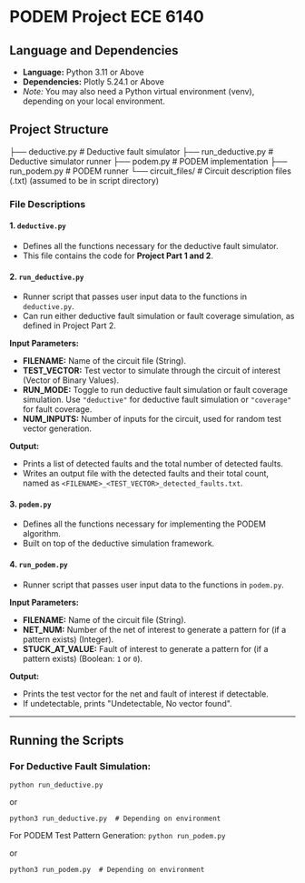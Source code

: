# PODEM Project ECE 6140

## Language and Dependencies
- **Language:** Python 3.11 or Above  
- **Dependencies:** Plotly 5.24.1 or Above  
- *Note:* You may also need a Python virtual environment (venv), depending on your local environment.

## Project Structure
├── deductive.py # Deductive fault simulator
├── run_deductive.py # Deductive simulator runner
├── podem.py # PODEM implementation
├── run_podem.py # PODEM runner
└── circuit_files/ # Circuit description files (.txt) (assumed to be in script directory)


### File Descriptions

#### 1. `deductive.py`
- Defines all the functions necessary for the deductive fault simulator.
- This file contains the code for **Project Part 1 and 2**.

#### 2. `run_deductive.py`
- Runner script that passes user input data to the functions in `deductive.py`.
- Can run either deductive fault simulation or fault coverage simulation, as defined in Project Part 2.

**Input Parameters:**
- **FILENAME:** Name of the circuit file (String).  
- **TEST_VECTOR:** Test vector to simulate through the circuit of interest (Vector of Binary Values).  
- **RUN_MODE:** Toggle to run deductive fault simulation or fault coverage simulation. Use `"deductive"` for deductive fault simulation or `"coverage"` for fault coverage.  
- **NUM_INPUTS:** Number of inputs for the circuit, used for random test vector generation.

**Output:**
- Prints a list of detected faults and the total number of detected faults.  
- Writes an output file with the detected faults and their total count, named as `<FILENAME>_<TEST_VECTOR>_detected_faults.txt`.

#### 3. `podem.py`
- Defines all the functions necessary for implementing the PODEM algorithm.
- Built on top of the deductive simulation framework.

#### 4. `run_podem.py`
- Runner script that passes user input data to the functions in `podem.py`.

**Input Parameters:**
- **FILENAME:** Name of the circuit file (String).  
- **NET_NUM:** Number of the net of interest to generate a pattern for (if a pattern exists) (Integer).  
- **STUCK_AT_VALUE:** Fault of interest to generate a pattern for (if a pattern exists) (Boolean: `1` or `0`).

**Output:**
- Prints the test vector for the net and fault of interest if detectable.  
- If undetectable, prints "Undetectable, No vector found".

---

## Running the Scripts

### For Deductive Fault Simulation:
`python run_deductive.py`

or

`python3 run_deductive.py  # Depending on environment`

For PODEM Test Pattern Generation:
`python run_podem.py`

or

`python3 run_podem.py  # Depending on environment`
